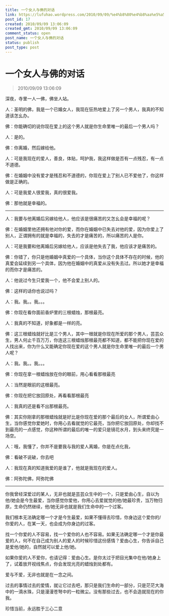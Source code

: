 ```yaml
---
title: 一个女人与佛的对话
link: https://lufuhao.wordpress.com/2010/09/09/%e4%b8%80%e4%b8%aa%e5%a5%b3%e4%ba%ba%e4%b8%8e%e4%bd%9b%e7%9a%84%e5%af%b9%e8%af%9d/
post_id: 17
created: 2010/09/09 13:06:09
created_gmt: 2010/09/09 13:06:09
comment_status: open
post_name: 一个女人与佛的对话
status: publish
post_type: post
---
```


# 一个女人与佛的对话

> 2010/09/09 13:06:09

 

深夜，寺里一人一佛，佛坐人站。

人：圣明的佛，我是一个已婚女人，我现在狂热地爱上了另一个男人，我真的不知道该怎幺办。

佛：你能确切的说你现在爱上的这个男人就是你生命里唯一的最后一个男人吗？

人：是的。

佛：你离婚，然后嫁给他。

人：可是我现在的爱人，善良，体贴，呵护我，我这样做是否有一点残忍，有一点不道德。

佛：在婚姻中没有爱才是残忍和不道德的，你现在爱上了别人已不爱他了，你这样做是正确的。

人：可是我爱人很爱我，真的很爱我。

佛：那他就是幸福的。

***

人：我要与他离婚后另嫁给他人，他应该是很痛苦的又怎幺会是幸福的呢？

佛：在婚姻里他还拥有他对你的爱，而你在婚姻中已失去对他的爱，因为你爱上了别人，正谓拥有的就是幸福的，失去的才是痛苦的，所以痛苦的人是你。

人：可是我要和他离婚后另嫁给他人，应该是他失去了我，他应该才是痛苦的。

佛：你错了，你只是他婚姻中真爱的一个具体，当你这个具体不存在的时候，他的真爱会延续到另一个具体，因为他在婚姻中的真爱从没有失去过。所以她才是幸福的而你才是痛苦的。

人：他说过今生只爱我一个，他不会爱上别人的。

佛：这样的话你也说过吗？

人：我。我。。我。。。

佛：你现在看你面前香炉里的三根蜡烛，那根最亮。

人：我真的不知道，好象都是一样的亮。

佛：这三根蜡烛就好比是三个男人，其中一根就是你现在所爱的那个男人，芸芸众生，男人何止千百万万，你连这三根蜡烛那根最亮都不知道，都不能把你现在爱的人找出来，你为什么又能确定你现在爱的这个男人就是你生命里唯一的最后一个男人呢？

人：我。我。。我。。。

佛：你现在拿一根蜡烛放在你的眼前，用心看看那根最亮

人：当然是眼前的这根最亮。

佛：你现在把它放回原处，再看看那根最亮

人：我真的还是看不出那根最亮。

佛：其实你刚拿的那根蜡烛就是好比是你现在爱的那个最后的女人，所谓爱由心生，当你感觉你爱她时，你用心去看就觉的它最亮，当你把它放回原处，你却找不到最亮的一点感觉，你这种所谓的最后的唯一的爱只是镜花水月，到头来终究是一场空。

人：哦，我懂了，你并不是要我与我的爱人离婚，你是在点化我，

佛：看破不说破，你去吧

人：我现在真的知道我爱的是谁了，他就是我现在的爱人。

佛：阿弥陀佛，阿弥陀佛

***

你我曾经深爱过的某人，无非也就是芸芸众生中的一个，只是爱由心生，自以为他/她会是今生最爱，当你感觉你爱他，你用心去爱就觉的他/她最珍贵，当万物归原，生命仍然继续，他/她无非也就是我们生命中的一个过客。

我们根本无法确定哪一个才是今生最爱，如果不懂得去珍惜，你身边这个爱你的/你爱的人，在某一天，也会成为你身边的过客。

找一个你爱的人不容易，找一个爱你的人也不容易。如果无法确定哪一个才是你最爱的人，何不在自己成为别人的爱人的时候珍惜这份感情？爱由心生，你告诉自己是爱他/她的，自然就可以爱上他/她。

如果你爱的人不爱你，也请记得：爱由心生。是你太过于把目光集中在他/她身上了，试着放开视线焦点，你会发现光亮的蜡烛到处都有。

爱与不爱，无非也就是在一念之间。

过去的事情过去的爱情，就让它过去吧，那只是我们生命的一部分，只是茫茫大海中的一滴水珠，只是漫漫苍弩中的一粒微尘。没有那些过去，也不会造就现在的你我。

珍惜当前，永远胜于三心二意
